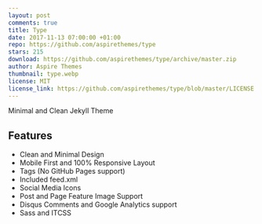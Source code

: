 ```yaml
---
layout: post
comments: true
title: Type
date: 2017-11-13 07:00:00 +01:00
repo: https://github.com/aspirethemes/type
stars: 215
download: https://github.com/aspirethemes/type/archive/master.zip
author: Aspire Themes
thumbnail: type.webp
license: MIT
license_link: https://github.com/aspirethemes/type/blob/master/LICENSE
---
```


Minimal and Clean Jekyll Theme

## Features

* Clean and Minimal Design
* Mobile First and 100% Responsive Layout
* Tags (No GitHub Pages support)
* Included feed.xml
* Social Media Icons
* Post and Page Feature Image Support
* Disqus Comments and Google Analytics support
* Sass and ITCSS
